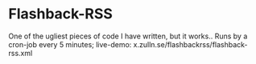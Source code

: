 Flashback-RSS
=============

One of the ugliest pieces of code I have written, but it works..
Runs by a cron-job every 5 minutes; live-demo: x.zulln.se/flashbackrss/flashback-rss.xml
